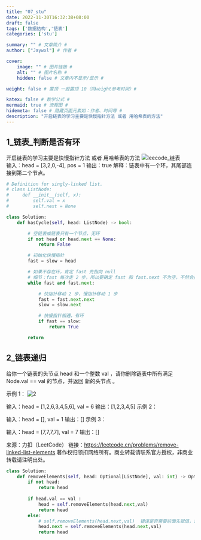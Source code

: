 ```yaml
---
title: "07_stu"
date: 2022-11-30T16:32:38+08:00
draft: false
tags: ['数据结构','链表']
categories: ['stu']

summary: "" # 文章简介 #
author: ["Jaywxl"] # 作者 #

cover:
    image: "" # 图片链接 #
    alt: "" # 图片名称 #
    hidden: false # 文章内不显示/显示 #

weight: false # 置顶 一般置顶 10（同weight参考时间）#

katex: false # 数学公式 #
mermaid: true # 流程图 #
hidemeta: false # 隐藏页面元素如：作者、时间等 #
description: "开启链表的学习主要是快慢指针方法 或者 用哈希表的方法"
---
```

## 1_链表_判断是否有环
开启链表的学习主要是快慢指针方法 或者 用哈希表的方法
![leecode_链表](https://assets.leetcode-cn.com/aliyun-lc-upload/uploads/2018/12/07/circularlinkedlist.png "leecode_链表")  
输入：head = [3,2,0,-4], pos = 1
输出：true
解释：链表中有一个环，其尾部连接到第二个节点。
```python
# Definition for singly-linked list.
# class ListNode:
#     def __init__(self, x):
#         self.val = x
#         self.next = None

class Solution:
    def hasCycle(self, head: ListNode) -> bool:

        # 空链表或链表只有一个节点，无环
        if not head or head.next == None:
            return False

        # 初始化快慢指针
        fast = slow = head

        # 如果不存在环，肯定 fast 先指向 null
        # 细节：fast 每次走 2 步，所以要确定 fast 和 fast.next 不为空，不然会报执行出错。
        while fast and fast.next:

            # 快指针移动 2 步，慢指针移动 1 步
            fast = fast.next.next
            slow = slow.next

            # 快慢指针相遇，有环
            if fast == slow:
                return True

        return 
```
## 2_链表递归
给你一个链表的头节点 head 和一个整数 val ，请你删除链表中所有满足 Node.val == val 的节点，并返回 新的头节点 。
 

示例 1：
![2](https://assets.leetcode.com/uploads/2021/03/06/removelinked-list.jpg "链表删除")

输入：head = [1,2,6,3,4,5,6], val = 6
输出：[1,2,3,4,5]
示例 2：

输入：head = [], val = 1
输出：[]
示例 3：

输入：head = [7,7,7,7], val = 7
输出：[]

来源：力扣（LeetCode）
链接：https://leetcode.cn/problems/remove-linked-list-elements
著作权归领扣网络所有。商业转载请联系官方授权，非商业转载请注明出处。
```python
class Solution:
    def removeElements(self, head: Optional[ListNode], val: int) -> Optional[ListNode]:
        if not head:
            return head
        
        if head.val == val :
            head = self.removeElements(head.next,val)
            return head
        else:
            # self.removeElements(head.next,val)  错误是否需要前面先赋值，否则return的怎么返回 eg下方正确方式
            head.next = self.removeElements(head.next,val) 
            return head
```